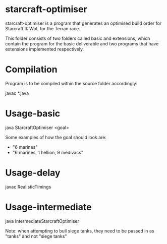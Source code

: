 # starcraft-optimiser

starcraft-optimiser is a program that generates an optimised build order for
    Starcraft II: WoL for the Terran race.

This folder consists of two folders called basic and extensions, which contain the program for 
the basic deliverable and two programs that have extensions implemented respectively.

# Compilation
Program is to be compiled within the source folder accordingly:

javac *.java

# Usage-basic

java StarcraftOptimiser \<goal\>

Some examples of how the goal should look are:
- "6 marines"
- "6 marines, 1 hellion, 9 medivacs"

# Usage-delay

javac RealisticTimings <goal>

# Usage-intermediate

java IntermediateStarcraftOptimiser <goal>

Note: when attempting to buil siege tanks, they need to be passed in as "tanks" and not "siege tanks"
